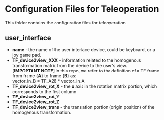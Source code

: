 Configuration Files for Teleoperation
============================================
This folder contains the configuration files for teleoperation.

## user_interface
* **name** - the name of the user interface device, could be keyboard, or a joy game pad.
* **TF_device2view_XXX** - information related to the homogenous transformation matrix from the device to the user's view.  
[**IMPORTANT NOTE**] In this repo, we refer to the definition of a TF frame from frame {**A**} to frame {**B**} as:  
vector_in_B = TF_A2B * vector_in_A
* **TF_device2view_rot_X** - the **x** axis in the rotation matrix portion, which corresponds to the first column
* **TF_device2view_rot_Y**
* **TF_device2view_rot_Z**
* **TF_device2view_trans** - the translation portion (origin position) of the homogenous transformation.
